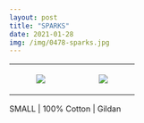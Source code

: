```yaml
---
layout: post
title: "SPARKS"
date: 2021-01-28
img: /img/0478-sparks.jpg
---
```




<table style="width:100%;"><tr><td style="vertical-align:top;">
      <figure class="tmblr-full" data-orig-height="2048" data-orig-width="1365" data-orig-src="https://concertshirts.netlify.app/shirts/0478/0478-01.jpg"><img src="https://64.media.tumblr.com/4e9be0e741438bc566e26ebd9715c822/48467bae67f7f47e-15/s540x810/6449b9b5e685f5228b7669f8f67168432887ea85.jpg" data-orig-height="2048" data-orig-width="1365" data-orig-src="https://concertshirts.netlify.app/shirts/0478/0478-01.jpg"/></figure></td>
    <td style="vertical-align:top;">
      <figure class="tmblr-full" data-orig-height="2048" data-orig-width="1365" data-orig-src="https://concertshirts.netlify.app/shirts/0478/0478-02.jpg"><img src="https://64.media.tumblr.com/5030f56a2f17310e0e3c563839ec4c01/48467bae67f7f47e-ca/s540x810/1ed25927278065f7bdf18ea307adce41a2619e10.jpg" data-orig-height="2048" data-orig-width="1365" data-orig-src="https://concertshirts.netlify.app/shirts/0478/0478-02.jpg"/></figure></td>
  </tr></table><p>
  SMALL | 100% Cotton | Gildan
</p>
